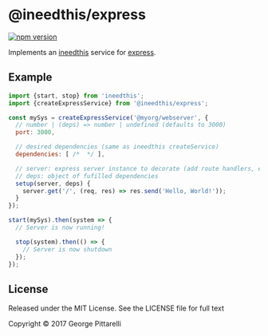 # @ineedthis/express
[![npm version](https://badge.fury.io/js/ineedthis.svg)](https://badge.fury.io/js/ineedthis)

Implements an [ineedthis](https://github.com/gpittarelli/ineedthis)
service for [express](https://expressjs.com/).

## Example

```js
import {start, stop} from 'ineedthis';
import {createExpressService} from '@ineedthis/express';

const mySys = createExpressService('@myorg/webserver', {
  // number | (deps) => number | undefined (defaults to 3000)
  port: 3000,

  // desired dependencies (same as ineedthis createService)
  dependencies: [ /*  */ ],

  // server: express server instance to decorate (add route handlers, etc.)
  // deps: object of fufilled dependencies
  setup(server, deps) {
    server.get('/', (req, res) => res.send('Hello, World!'));
  }
});

start(mySys).then(system => {
  // Server is now running!

  stop(system).then(() => {
    // Server is now shutdown
  });
});
```

## License

Released under the MIT License. See the LICENSE file for full text

Copyright © 2017 George Pittarelli
